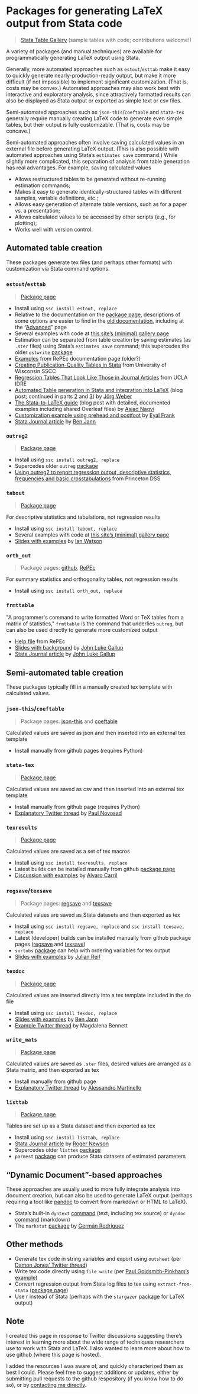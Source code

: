 # Packages for generating LaTeX output from Stata code

> [Stata Table Gallery](./gallery/) (sample tables with code; contributions welcome!)

A variety of packages (and manual techniques) are available for programmatically generating LaTeX output using Stata.

Generally, more automated approaches such as `estout`/`esttab` make it easy to quickly generate nearly-production-ready output, but make it more difficult (if not impossible) to implement significant customization. (That is, costs may be convex.) Automated approaches may also work best with interactive and exploratory analysis, since attractively formatted results can also be displayed as Stata output or exported as simple text or csv files.

Semi-automated approaches such as `json-this`/`coeftable` and `stata-tex` generally require manually creating LaTeX code to generate even simple tables, but their output is fully customizable. (That is, costs may be concave.)

Semi-automated approaches often involve saving calculated values in an external file before generating LaTeX output. (This is also possible with automated approaches using Stata’s `estimates save` command.) While slightly more complicated, this separation of analysis from table generation has real advantages. For example, saving calculated values
- Allows restructured tables to be generated without re-running estimation commands;
- Makes it easy to generate identically-structured tables with different samples, variable definitions, etc.;
- Allows easy generation of alternate table versions, such as for a paper vs. a presentation;
- Allows calculated values to be accessed by other scripts (e.g., for plotting);
- Works well with version control.



## Automated table creation

These packages generate tex files (and perhaps other formats) with customization via Stata command options.



### `estout`/`esttab`

> [Package page](http://repec.sowi.unibe.ch/stata/estout/)

- Install using `ssc install estout, replace`
- Relative to the documentation on the [package page](http://repec.sowi.unibe.ch/stata/estout/), descriptions of some options are easier to find in the [old documentation](http://repec.org/bocode/e/estout/documentation.html), including at the “[Advanced](http://repec.org/bocode/e/estout/advanced.html)” page
- Several examples with code at [this site’s (minimal) gallery page](./gallery/)
- Estimation can be separated from table creation by saving estimates (as `.ster` files) using Stata’s `estimates save` command; this supercedes the older `estwrite` [package](http://fmwww.bc.edu/RePEc/bocode/e/estwrite.html)
- [Examples](http://repec.org/bocode/e/estout/examples.html) from RePEc documentation page (older?)
- [Creating Publication-Quality Tables in Stata](https://www.ssc.wisc.edu/sscc/pubs/stata_tables.htm) from University of Wisconsin SSCC
- [Regression Tables That Look Like Those in Journal Articles](https://stats.idre.ucla.edu/stata/faq/how-can-i-use-estout-to-make-regression-tables-that-look-like-those-in-journal-articles/) from UCLA IDRE
- [Automated Table generation in Stata and integration into LaTeX](https://www.jwe.cc/2012/03/stata-latex-tables-estout/) (blog post; continued in parts [2](https://www.jwe.cc/2012/08/latex-and-stata-integration-solving-some-problems/) and [3](https://www.jwe.cc/2012/08/latex-stata-design/)) by [Jörg Weber](https://www.jwe.cc/)
- [The Stata-to-LaTeX guide](https://medium.com/the-stata-guide/the-stata-to-latex-guide-6e7ed5622856) (blog post with detailed, documented examples including shared Overleaf files) by [Asjad Naqvi](https://medium.com/the-stata-guide)
- [Customization example using prehead and postfoot](http://www.eyalfrank.com/code-riffs-stata-and-regression-tables/) by [Eyal Frank](http://www.eyalfrank.com/)
- [Stata Journal article](https://www.stata-journal.com/sjpdf.html?articlenum=st0085) by [Ben Jann](http://www.soz.unibe.ch/about_us/people/prof_dr_jann_ben/index_eng.html)




### `outreg2`

> [Package page](http://repec.org/bocode/o/outreg2.html)

- Install using `ssc install outreg2, replace`
- Supercedes older `outreg` [package](https://econpapers.repec.org/software/bocbocode/s375201.htm)
- [Using outreg2 to report regression output, descriptive statistics, frequencies and basic crosstabulations](https://dss.princeton.edu/training/Outreg2.pdf) from Princeton DSS



### `tabout`

> [Package page](http://tabout.net.au/)

For descriptive statistics and tabulations, not regression results

- Install using `ssc install tabout, replace`
- Several examples with code at [this site’s (minimal) gallery page](./gallery/)
- [Slides with examples](https://www.stata.com/meeting/oceania16/slides/watson-oceania16.pdf) by [Ian Watson](http://ianwatson.com.au/)




### `orth_out`

> Package pages: [github](https://github.com/jjlong/orth_out), [RePEc](https://ideas.repec.org/c/boc/bocode/s457800.html)

For summary statistics and orthogonality tables, not regression results

- Install using `ssc install orth_out, replace`





### `frmttable`

"A programmer's command to write formatted Word or TeX tables from a matrix of statistics," `frmttable` is the command that underlies `outreg`, but can also be used directly to generate more customized output

- [Help file](http://fmwww.bc.edu/RePEc/bocode/f/frmttable.html) from RePEc
- [Slides with background](https://www.stata.com/meeting/germany13/abstracts/materials/de13_gallup.pdf) by [John Luke Gallup](https://www.pdx.edu/econ/john-luke-gallup)
- [Stata Journal article](https://www.pdx.edu/econ/sites/www.pdx.edu.econ/files/frmttable_sj.pdf) by [John Luke Gallup](https://www.pdx.edu/econ/john-luke-gallup)





## Semi-automated table creation

These packages typically fill in a manually created tex template with calculated values.



### `json-this`/`coeftable`

> Package pages: [json-this](https://github.com/gn0/json-this) and [coeftable](https://github.com/gn0/coeftable)

Calculated values are saved as json and then inserted into an external tex template

- Install manually from github pages (requires Python)



### `stata-tex`

> [Package page](https://github.com/paulnov/stata-tex)

Calculated values are saved as csv and then inserted into an external tex template

- Install manually from github page (requires Python)
- [Explanatory Twitter thread](https://twitter.com/paulnovosad/status/1056922582795075584) by [Paul Novosad](http://www.dartmouth.edu/~novosad/)



### `texresults`

> [Package page](https://ideas.repec.org/c/boc/bocode/s458334.html)

Calculated values are saved as a set of tex macros

- Install using `ssc install texresults, replace`
- Latest builds can be installed manually from github [package page](https://github.com/acarril/texresults)
- [Discussion with examples](https://acarril.github.io/posts/export-results-latex) by [Alvaro Carril](https://acarril.github.io/posts/export-results-latex)



### `regsave`/`texsave`

> Package pages: [regsave](https://econpapers.repec.org/software/bocbocode/S456964.htm) and [texsave](https://econpapers.repec.org/software/bocbocode/S456974.htm)

Calculated values are saved as Stata datasets and then exported as tex

- Install using `ssc install regsave, replace` and `ssc install texsave, replace`
- Latest (developer) builds can be installed manually from github package pages ([regsave](https://github.com/reifjulian/regsave) and [texsave](https://github.com/reifjulian/texsave))
- `sortobs` [package](https://github.com/reifjulian/sortobs) can help with ordering variables for tex output
- [Slides with examples](https://www.stata.com/meeting/boston10/boston10_reif.pdf) by [Julian Reif](http://julianreif.com/)



### `texdoc`

> [Package page](http://repec.sowi.unibe.ch/stata/texdoc/)

Calculated values are inserted directly into a tex template included in the do file

- Install using `ssc install texdoc, replace`
- [Slides with examples](https://www.stata.com/meeting/switzerland16/slides/jann-switzerland16.pdf) by [Ben Jann](http://www.soz.unibe.ch/about_us/people/prof_dr_jann_ben/index_eng.html)
- [Example Twitter thread](https://twitter.com/maibennett/status/1051145477922717696) by Magdalena Bennett



### `write_mats`

> [Package page](https://github.com/alemartinello/write_mats)

Calculated values are saved as `.ster` files, desired values are arranged as a Stata matrix, and then exported as tex

- Install manually from github page
- [Explanatory Twitter thread](https://twitter.com/ale_martinello/status/1054079452437798912) by [Alessandro Martinello](https://www.alemartinello.com/)



### `listtab`

> [Package page](http://fmwww.bc.edu/RePEc/bocode/l/listtab.html)

Tables are set up as a Stata dataset and then exported as tex

- Install using `ssc install listtab, replace`
- [Stata Journal article](https://www.stata-journal.com/sjpdf.html?articlenum=st0254) by [Roger Newson](http://www.rogernewsonresources.org.uk/)
- Supercedes older `listtex` [package](https://ideas.repec.org/c/boc/bocode/s423201.html)
- `parmest` [package](http://fmwww.bc.edu/RePEc/bocode/p/parmest.html) can produce Stata datasets of estimated parameters



## “Dynamic Document”-based approaches

These approaches are usually used to more fully integrate analysis into document creation, but can also be used to generate LaTeX output (perhaps requiring a tool like [pandoc](https://pandoc.org/) to convert from markdown or HTML to LaTeX).

- Stata’s built-in `dyntext` [command](https://www.stata.com/help.cgi?dyntext) (text, including tex source) or `dyndoc` [command](https://www.stata.com/help.cgi?dyndoc) (markdown)
- The `markstat` [package](https://data.princeton.edu/stata/markdown/) by [Germán Rodríguez](https://data.princeton.edu/)



## Other methods
- Generate tex code in string variables and export using `outsheet` (per [Damon Jones’ Twitter thread](https://twitter.com/nomadj1s/status/1051112991393964032))
- Write tex code directly using `file write` (per [Paul Goldsmith-Pinkham’s example](https://gist.github.com/paulgp/7e0c0ad9dee76c4ab8e475e1165d493f))
- Convert regression output from Stata log files to tex using `extract-from-stata` ([package page](https://github.com/gn0/extract-from-stata))
- Use r instead of Stata (perhaps with the `stargazer` [package](https://CRAN.R-project.org/package=stargazer) for LaTeX output)



## Note

I created this page in response to Twitter discussions suggesting there’s interest in learning more about the wide range of techniques researchers use to work with Stata and LaTeX. I also wanted to learn more about how to use github (where this page is hosted).

I added the resources I was aware of, and quickly characterized them as best I could. Please feel free to suggest additions or updates, either by submitting pull requests to the github respository (if you know how to do so), or by [contacting me directly](http://lukestein.com/).
